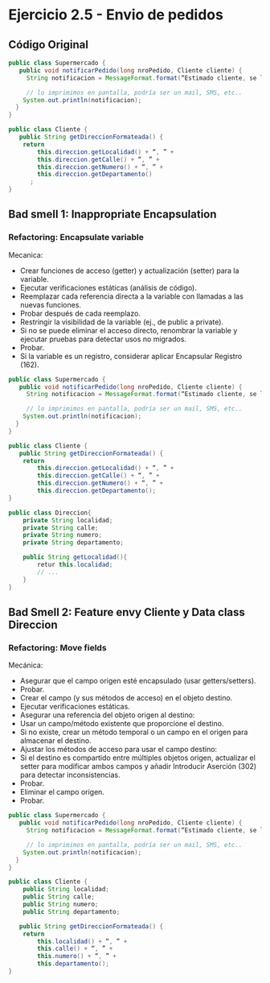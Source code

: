 # Ejercicio 2.5 - Envio de pedidos


## Código Original
```java
public class Supermercado {
   public void notificarPedido(long nroPedido, Cliente cliente) {
     String notificacion = MessageFormat.format(“Estimado cliente, se le informa que hemos recibido su pedido con número {0}, el cual será enviado a la dirección {1}”, new Object[] { nroPedido, cliente.getDireccionFormateada() });

     // lo imprimimos en pantalla, podría ser un mail, SMS, etc..
    System.out.println(notificacion);
  }
}

public class Cliente {
   public String getDireccionFormateada() {
	return 
		this.direccion.getLocalidad() + “, ” +
		this.direccion.getCalle() + “, ” +
		this.direccion.getNumero() + “, ” +
		this.direccion.getDepartamento()
      ;
}
```

## Bad smell 1: Inappropriate Encapsulation
### Refactoring: Encapsulate variable
Mecanica:
* Crear funciones de acceso (getter) y actualización (setter) para la variable.
* Ejecutar verificaciones estáticas (análisis de código).
* Reemplazar cada referencia directa a la variable con llamadas a las nuevas funciones.
* Probar después de cada reemplazo.
* Restringir la visibilidad de la variable (ej., de public a private).
* Si no se puede eliminar el acceso directo, renombrar la variable y ejecutar pruebas para detectar usos no migrados.
* Probar.
* Si la variable es un registro, considerar aplicar Encapsular Registro (162).

```java
public class Supermercado {
   public void notificarPedido(long nroPedido, Cliente cliente) {
     String notificacion = MessageFormat.format(“Estimado cliente, se le informa que hemos recibido su pedido con número {0}, el cual será enviado a la dirección {1}”, new Object[] { nroPedido, cliente.getDireccionFormateada() });

     // lo imprimimos en pantalla, podría ser un mail, SMS, etc..
    System.out.println(notificacion);
  }
}

public class Cliente {
   public String getDireccionFormateada() {
	return 
		this.direccion.getLocalidad() + “, ” +
		this.direccion.getCalle() + “, ” +
		this.direccion.getNumero() + “, ” +
		this.direccion.getDepartamento();
}

public class Direccion{
    private String localidad;
    private String calle;
    private String numero;
    private String departamento;

    public String getLocalidad(){
        retur this.localidad;
        // ...
    }
}
```


## Bad Smell 2: Feature envy Cliente y Data class Direccion

### Refactoring: Move fields
Mecánica:
* Asegurar que el campo origen esté encapsulado (usar getters/setters).
* Probar.
* Crear el campo (y sus métodos de acceso) en el objeto destino.
* Ejecutar verificaciones estáticas.
* Asegurar una referencia del objeto origen al destino:
* Usar un campo/método existente que proporcione el destino.
* Si no existe, crear un método temporal o un campo en el origen para almacenar el destino.
* Ajustar los métodos de acceso para usar el campo destino:
* Si el destino es compartido entre múltiples objetos origen, actualizar el setter para modificar ambos campos y añadir Introducir Aserción (302) para detectar inconsistencias.
* Probar.
* Eliminar el campo origen.
* Probar.

```java
public class Supermercado {
   public void notificarPedido(long nroPedido, Cliente cliente) {
     String notificacion = MessageFormat.format(“Estimado cliente, se le informa que hemos recibido su pedido con número {0}, el cual será enviado a la dirección {1}”, new Object[] { nroPedido, cliente.getDireccionFormateada() });

     // lo imprimimos en pantalla, podría ser un mail, SMS, etc..
    System.out.println(notificacion);
  }
}

public class Cliente {
    public String localidad;
    public String calle;
    public String numero;
    public String departamento;

   public String getDireccionFormateada() {
	return 
		this.localidad() + “, ” +
		this.calle() + “, ” +
		this.numero() + “, ” +
		this.departamento();
}
```